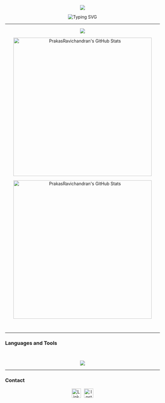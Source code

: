 <div id="header" align="center">
    <a href="https://prakashravichandran.com/">
<img src="https://github.com/PrakasRavichandran/PrakasRavichandran/blob/main/Cover.png?raw=true" />
  </a>
</div>

<p align="center">
<img src="https://readme-typing-svg.demolab.com?font=Fira+Code&pause=1000&color=2BF75A&center=true&vCenter=true&width=435&lines=Be+like+terminal..,;Able+to+do+anything..,;But+under+the+limit..." alt="Typing SVG" /></a>
</p>

---

<p align="center">
<div align="center"> <img src="https://profile-counter.glitch.me/PrakasRavichandran/count.svg?" /></div>
</p>
<p align="center">
<img width="450" alt="PrakasRavichandran's GitHub Stats" src="https://github-stats-alpha.vercel.app/api?username=PrakasRavichandran&cc=FF2D2D00&tc=2965F1&ic=DF7D38&bc=032F62" /> 
</p>
<!--<p align="center">
<img width="450" src="https://github-readme-stats.vercel.app/api/top-langs/?username=PrakasRavichandran&layout=compact&show_icons=true&bg_color=2965F100&text_color=2965F1&hide_title=true&border_color=032F62" alt="language"/> </p>-->

<!--<p align="center">
<img  width="450" src="https://github-readme-stats.vercel.app/api?username=PrakasRavichandran&show_icons=true&hide_title=true&include_all_commits=true&line_height=21&count_private=true&bg_color=032F6200&text_color=2965F1&icon_color=DF7D38&title_color=DF7D38&border_color=032F62" alt="crazychickendev"/>
</p>-->

<p align="center">
<img width="450" alt="PrakasRavichandran's GitHub Stats" src="https://streak-stats.demolab.com?user=PrakasRavichandran&theme=dark&date_format=j%20M%5B%20Y%5D&dates=FFFFFF&background=FF2D2D00&border=032F62&stroke=032F62&ring=2965F1&fire=DF7D38&currStreakNum=DF7D38&sideNums=2965F1&currStreakLabel=2965F1&sideLabels=DF7D38" /> 
</p>

  
<br>

<!--<p align="center">
 <img  src="https://github-readme-stats.vercel.app/api/pin/?username=PrakasRavichandran&icon_color=e44b23&repo=PINK&show_owner=false&theme=transparent&text_color=FFFFFF&border_color=032F62" href="https://github.com/PrakasRavichandran/repo-name"/><img  src="https://github-readme-stats.vercel.app/api/pin/?username=PrakasRavichandran&repo=SmartClassroom&icon_color=e44b23&show_owner=false&theme=transparent&text_color=FFFFFF&border_color=032F62" href="https://github.com/PrakasRavichandran/repo-name"/><img  src="https://github-readme-stats.vercel.app/api/pin/?username=PrakasRavichandran&repo=Face-Mask-Detection-System-py&icon_color=3572A5&show_owner=false&theme=transparent&text_color=FFFFFF&border_color=032F62" href="https://github.com/PrakasRavichandran/repo-name"/><img  src="https://github-readme-stats.vercel.app/api/pin/?username=PrakasRavichandran&repo=React-Blog-App&icon_color=f1e05a&show_owner=false&theme=transparent&text_color=FFFFFF&border_color=032F62"
href="https://github.com/PrakasRavichandran/repo-name"/><img  src="https://github-readme-stats.vercel.app/api/pin/?username=PrakasRavichandran&repo=Automatic-Attendance-System&icon_color=f34b7d&show_owner=false&theme=transparent&text_color=FFFFFF&border_color=032F62" href="https://github.com/PrakasRavichandran/repo-name"/><img  src="https://github-readme-stats.vercel.app/api/pin/?username=PrakasRavichandran&repo=Digital-Clock&icon_color=e44b23&show_owner=false&theme=transparent&text_color=FFFFFF&border_color=032F62"
href="https://github.com/PrakasRavichandran/repo-name"/>
</p>
<br>
<p align="center"> <img width="600" src="https://spotify-recently-played-readme.vercel.app/api?user=31tjfsz43ir3hjz5gxrcsw7wiaxy&unique={true|1|on|yes}" /></p>-->



---

### Languages and Tools

<br>
<p align="center">
  <img src="https://skillicons.dev/icons?i=html,css,sass,tailwind,js,jquery,bootstrap,react,redux,webpack,vue,angular,py,express,nextjs,nodejs,mysql,mongodb,atom,idea,vercel,netlify,git,github,vscode" />
  </a>
</p>

---

### Contact 

<p align="center">
<a href="https://www.linkedin.com/in/prakashravichandran10/"><img src="https://cdn.worldvectorlogo.com/logos/linkedin-icon-2.svg" title="Linkedin" width="30"/></a>
&ensp;<a href="https://instagram.com/prakasravichandran"><img src="https://cdn.worldvectorlogo.com/logos/instagram-2016-5.svg" title="Instagram" width="30"/></a>

</p>



